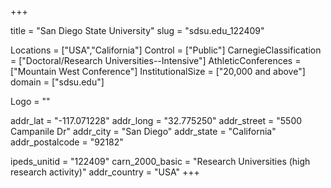 
+++

title = "San Diego State University"
slug = "sdsu.edu_122409"

Locations = ["USA","California"]
Control = ["Public"]
CarnegieClassification = ["Doctoral/Research Universities--Intensive"]
AthleticConferences = ["Mountain West Conference"]
InstitutionalSize = ["20,000 and above"]
domain = ["sdsu.edu"]

Logo = ""

addr_lat = "-117.071228"
addr_long = "32.775250"
addr_street = "5500 Campanile Dr"
addr_city = "San Diego"
addr_state = "California"
addr_postalcode = "92182"

ipeds_unitid = "122409"
carn_2000_basic = "Research Universities (high research activity)"
addr_country = "USA"
+++
    
